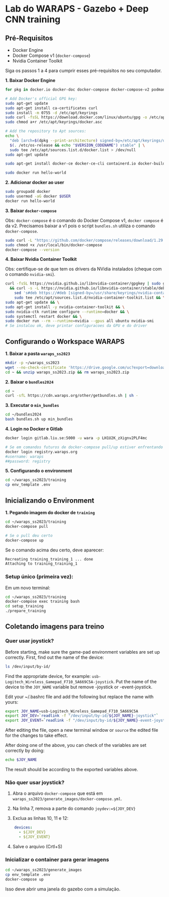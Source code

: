 # Lab do WARAPS - Gazebo + Deep CNN training

## Pré-Requisitos

- Docker Engine
- Docker Compose v1 (`docker-compose`)
- Nvidia Container Toolkit

Siga os passos 1 a 4 para cumprir esses pré-requisitos no seu computador.

**1. Baixar Docker Engine**

```bash
for pkg in docker.io docker-doc docker-compose docker-compose-v2 podman-docker containerd runc; do sudo apt-get remove $pkg; done

# Add Docker's official GPG key:
sudo apt-get update
sudo apt-get install ca-certificates curl
sudo install -m 0755 -d /etc/apt/keyrings
sudo curl -fsSL https://download.docker.com/linux/ubuntu/gpg -o /etc/apt/keyrings/docker.asc
sudo chmod a+r /etc/apt/keyrings/docker.asc

# Add the repository to Apt sources:
echo \
  "deb [arch=$(dpkg --print-architecture) signed-by=/etc/apt/keyrings/docker.asc] https://download.docker.com/linux/ubuntu \
  $(. /etc/os-release && echo "$VERSION_CODENAME") stable" | \
  sudo tee /etc/apt/sources.list.d/docker.list > /dev/null
sudo apt-get update

sudo apt-get install docker-ce docker-ce-cli containerd.io docker-buildx-plugin docker-compose-plugin

sudo docker run hello-world
```

**2. Adicionar docker ao user**

```bash
sudo groupadd docker
sudo usermod -aG docker $USER
docker run hello-world
```
**3. Baixar `docker-compose`**

Obs: `docker-compose` é o comando do Docker Compose v1, `docker compose` é da v2. Precisamos baixar a v1 pois o script `bundles.sh` utiliza o comando `docker-compose`.

```bash
sudo curl -L "https://github.com/docker/compose/releases/download/1.29.2/docker-compose-$(uname -s)-$(uname -m)" -o /usr/local/bin/docker-compose
sudo chmod +x /usr/local/bin/docker-compose
docker-compose --version
```

**4. Baixar Nvidia Container Toolkit**

Obs: certifique-se de que tem os drivers da NVidia instalados (cheque com o comando `nvidia-smi`).

```bash
curl -fsSL https://nvidia.github.io/libnvidia-container/gpgkey | sudo gpg --dearmor -o /usr/share/keyrings/nvidia-container-toolkit-keyring.gpg \
  && curl -s -L https://nvidia.github.io/libnvidia-container/stable/deb/nvidia-container-toolkit.list | \
    sed 's#deb https://#deb [signed-by=/usr/share/keyrings/nvidia-container-toolkit-keyring.gpg] https://#g' | \
    sudo tee /etc/apt/sources.list.d/nvidia-container-toolkit.list && \
sudo apt-get update && \
sudo apt-get install -y nvidia-container-toolkit && \
sudo nvidia-ctk runtime configure --runtime=docker && \
sudo systemctl restart docker && \
sudo docker run --rm --runtime=nvidia --gpus all ubuntu nvidia-smi
# Se instalou ok, deve printar configuracoes da GPU e do driver
```

## Configurando o Workspace WARAPS

**1. Baixar a pasta `waraps_ss2023`**

```bash
mkdir -p ~/waraps_ss2023
wget --no-check-certificate 'https://drive.google.com/uc?export=download&id=11F9jNXKCIciq5UO48QgFuGgf1sBmekvC' -O ~/waraps_ss2023.zip
cd ~ && unzip waraps_ss2023.zip && rm waraps_ss2023.zip
```

**2. Baixar o `bundles2024`**

```bash
cd ~
curl -sfL https://cdn.waraps.org/other/getbundles.sh | sh -
```

**3. Executar o `min_bundles`**

```bash
cd ~/bundles2024
bash bundles.sh up min_bundles
```

**4. Login no Docker e Gitlab**

```bash
docker login gitlab.liu.se:5000 -u wara -p LH1U2K_zXignv2PLF4mc

# Se em comandos futuros de docker-compose pull/up estiver enfrentando problemas de autenticação, tente usar:
docker login registry.waraps.org
#username: waraps
##password: registry
```

**5. Configurando o environment**
```bash
cd ~/waraps_ss2023/training
cp env_template .env
```

## Inicializando o Environment

**1. Pegando imagem do docker de `training`**

```bash
cd ~/waraps_ss2023/training
docker-compose pull

# Se o pull deu certo
docker-compose up
```
Se o comando acima deu certo, deve aparecer:
```bash
Recreating training_training_1 ... done
Attaching to training_training_1
```

### Setup único (primeira vez):

Em um novo terminal:

```bash
cd ~/waraps_ss2023/training
docker-compose exec training bash
cd setup_training
./prepare_training
```

## Coletando imagens para treino

### Quer usar joystick?

Before starting, make sure the game-pad environment variables are set up correctly. First, find out the name of the device:

```bash
ls /dev/input/by-id/
```

Find the appropriate device, for example: ```usb-Logitech_Wireless_Gamepad_F710_5A669C5A-joystick```. Put the name of the device to the ```JOY_NAME``` variable but remove -joystick or -event-joystick.

Edit your ~/.bashrc file and add the following but replace the name with yours:
```bash
export JOY_NAME=usb-Logitech_Wireless_Gamepad_F710_5A669C5A
export JOY_DEV=`readlink -f "/dev/input/by-id/${JOY_NAME}-joystick"`
export JOY_EVENT=`readlink -f "/dev/input/by-id/${JOY_NAME}-event-joystick"`
```

After editing the file, open a new terminal window or ```source``` the edited file for the changes to take effect.

After doing one of the above, you can check of the variables are set correctly by doing:
```bash
echo $JOY_NAME
```

The result should be according to the exported variables above.

### Não quer usar joystick?

1. Abra o arquivo `docker-compose` que está em `waraps_ss2023/generate_images/docker-compose.yml`.

2. Na linha 7, remova a parte do comando `joydev:=${JOY_DEV}`

3. Exclua as linhas 10, 11 e 12: 
```yml
    devices:
      - ${JOY_DEV}
      - ${JOY_EVENT}
```

4. Salve o arquivo (Crtl+S)

### Inicializar o container para gerar imagens

```bash
cd ~/waraps_ss2023/generate_images
cp env_template .env
docker-compose up
```
Isso deve abrir uma janela do gazebo com a simulação.